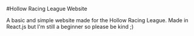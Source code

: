 #Hollow Racing League Website

A basic and simple website made for the Hollow Racing League.
Made in React.js but I'm still a beginner so please be kind ;)
